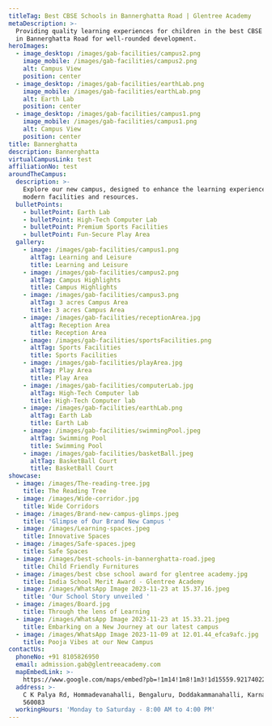 ```yaml
---
titleTag: Best CBSE Schools in Bannerghatta Road | Glentree Academy
metaDescription: >-
  Providing quality learning experiences for children in the best CBSE schools
  in Bannerghatta Road for well-rounded development.
heroImages:
  - image_desktop: /images/gab-facilities/campus2.png
    image_mobile: /images/gab-facilities/campus2.png
    alt: Campus View
    position: center
  - image_desktop: /images/gab-facilities/earthLab.png
    image_mobile: /images/gab-facilities/earthLab.png
    alt: Earth Lab
    position: center
  - image_desktop: /images/gab-facilities/campus1.png
    image_mobile: /images/gab-facilities/campus1.png
    alt: Campus View
    position: center
title: Bannerghatta
description: Bannerghatta
virtualCampusLink: test
affiliationNo: test
aroundTheCampus:
  description: >-
    Explore our new campus, designed to enhance the learning experience with
    modern facilities and resources.
  bulletPoints:
    - bulletPoint: Earth Lab
    - bulletPoint: High-Tech Computer Lab
    - bulletPoint: Premium Sports Facilities
    - bulletPoint: Fun-Secure Play Area
  gallery:
    - image: /images/gab-facilities/campus1.png
      altTag: Learning and Leisure
      title: Learning and Leisure
    - image: /images/gab-facilities/campus2.png
      altTag: Campus Highlights
      title: Campus Highlights
    - image: /images/gab-facilities/campus3.png
      altTag: 3 acres Campus Area
      title: 3 acres Campus Area
    - image: /images/gab-facilities/receptionArea.jpg
      altTag: Reception Area
      title: Reception Area
    - image: /images/gab-facilities/sportsFacilities.png
      altTag: Sports Facilities
      title: Sports Facilities
    - image: /images/gab-facilities/playArea.jpg
      altTag: Play Area
      title: Play Area
    - image: /images/gab-facilities/computerLab.jpg
      altTag: High-Tech Computer lab
      title: High-Tech Computer lab
    - image: /images/gab-facilities/earthLab.png
      altTag: Earth Lab
      title: Earth Lab
    - image: /images/gab-facilities/swimmingPool.jpeg
      altTag: Swimming Pool
      title: Swimming Pool
    - image: /images/gab-facilities/basketBall.jpeg
      altTag: BasketBall Court
      title: BasketBall Court
showcase:
  - image: /images/The-reading-tree.jpg
    title: The Reading Tree
  - image: /images/Wide-corridor.jpg
    title: Wide Corridors
  - image: /images/Brand-new-campus-glimps.jpeg
    title: 'Glimpse of Our Brand New Campus '
  - image: /images/Learning-spaces.jpeg
    title: Innovative Spaces
  - image: /images/Safe-spaces.jpeg
    title: Safe Spaces
  - image: /images/best-schools-in-bannerghatta-road.jpeg
    title: Child Friendly Furnitures
  - image: /images/best cbse school award for glentree academy.jpg
    title: India School Merit Award - Glentree Academy
  - image: /images/WhatsApp Image 2023-11-23 at 15.37.16.jpeg
    title: 'Our School Story unveiled '
  - image: /images/Board.jpg
    title: Through the lens of Learning
  - image: /images/WhatsApp Image 2023-11-23 at 15.33.21.jpeg
    title: Embarking on a New Journey at our latest campus
  - image: /images/WhatsApp Image 2023-11-09 at 12.01.44_efca9afc.jpg
    title: Pooja Vibes at our New Campus
contactUs:
  phoneNo: +91 8105826950
  email: admission.gab@glentreeacademy.com
  mapEmbedLink: >-
    https://www.google.com/maps/embed?pb=!1m14!1m8!1m3!1d15559.921740228929!2d77.5994554!3d12.8445401!3m2!1i1024!2i768!4f13.1!3m3!1m2!1s0x3bae6be1a2dd9ebb%3A0x9fb79f397d5fedd2!2sGlentree%20Academy%20Bannerghatta!5e0!3m2!1sen!2sin!4v1695325697476!5m2!1sen!2sin
  address: >-
    C K Palya Rd, Hommadevanahalli, Bengaluru, Doddakammanahalli, Karnataka
    560083
  workingHours: 'Monday to Saturday - 8:00 AM to 4:00 PM'
---
```


